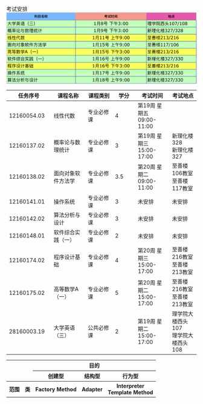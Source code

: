 考试安排
![](Exam.png)

<table id="grid5650261791" class="gridtable">
<thead class="gridhead">


<tr>
<th  width="10%" class="gridhead-sortable" id="courseTake.lesson.no">任务序号</th>
<th  width="15%" class="gridhead-sortable" id="courseTake.lesson.course.name">课程名称</th>
<th  width="12%" class="gridhead-sortable" id="courseTake.lesson.courseType.name">课程类别</th>
<th  width="10%" class="gridhead-sortable" id="courseTake.lesson.course.credits">学分</th>
<th  width="15%" >考试时间</th>
<th  width="12%" >考试地点</th>
</tr>

</thead>

<tbody id="grid5650261791_data"><tr><td>12160054.03</td><td>线性代数</td><td>专业必修课</td><td>4</td><td>                第19周 星期五 09:00-11:00
                
</td><td>                        
                
</td></tr><tr><td>12160137.02</td><td>概率论与数理统计</td><td>专业必修课</td><td>3</td><td>                第19周 星期三 15:00-17:00
                
</td><td>                        新理化楼328<br/>新理化楼327
                
</td></tr><tr><td>12160138.02</td><td>面向对象软件方法学</td><td>专业必修课</td><td>3.5</td><td>                第20周 星期二 09:00-11:00
                
</td><td>                        至善楼106教室<br/>至善楼117教室
                
</td></tr><tr><td>12160141.01</td><td>操作系统</td><td>专业必修课</td><td>3</td><td>未安排
</td><td>未安排
</td></tr><tr><td>12160142.02</td><td>算法分析与设计</td><td>专业必修课</td><td>3</td><td>未安排
</td><td>未安排
</td></tr><tr><td>12160148.01</td><td>软件综合实践（一）</td><td>专业必修课</td><td>2</td><td>未安排
</td><td>未安排
</td></tr><tr><td>12160174.02</td><td>程序设计基础</td><td>专业必修课</td><td>4</td><td>                第20周 星期三 15:00-17:00
                
</td><td>                        至善楼216教室<br/>至善楼213教室
                
</td></tr><tr><td>12160175.02</td><td>高等数学A（一）</td><td>专业必修课</td><td>5</td><td>                第20周 星期二 15:00-17:00
                
</td><td>                        至善楼216教室<br/>至善楼213教室
                
</td></tr><tr><td>28160003.19</td><td>大学英语（三）</td><td>公共必修课</td><td>2</td><td>                第19周 星期二 15:00-17:00
                
</td><td>                        理学院大楼西头107<br/>理学院大楼西头108
                
</td></tr></tbody>
</table>



<table>
  <tr>
    <th colspan=2 rowspan=2>&nbsp;</th>
    <th colspan=3>目的</th>
  </tr>
  <tr>
    <th>创建型</th>
    <th>结构型</th>
    <th>行为型</th>
  </tr>
  <tr>
    <th>范围</th>
    <th>类</th>
    <th>Factory Method</th>
    <th>Adapter</th>
    <th>Interpreter<br>Template Method</th>
  </tr>
  </table>

